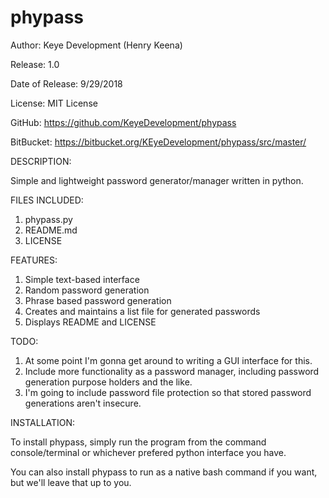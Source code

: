 # phypass

Author: Keye Development (Henry Keena)

Release: 1.0

Date of Release: 9/29/2018

License: MIT License

GitHub: https://github.com/KeyeDevelopment/phypass

BitBucket: https://bitbucket.org/KEyeDevelopment/phypass/src/master/

DESCRIPTION:

Simple and lightweight password generator/manager written in python. 

FILES INCLUDED:

1. phypass.py
2. README.md
3. LICENSE

FEATURES:

1. Simple text-based interface
2. Random password generation
3. Phrase based password generation
4. Creates and maintains a list file for generated passwords
5. Displays README and LICENSE

TODO:

1. At some point I'm gonna get around to writing a GUI interface for this.
2. Include more functionality as a password manager, including password generation purpose holders and the like.
3. I'm going to include password file protection so that stored password generations aren't insecure.

INSTALLATION:

To install phypass, simply run the program from the command console/terminal or whichever prefered python interface you have.

You can also install phypass to run as a native bash command if you want, but we'll leave that up to you.
